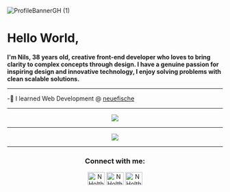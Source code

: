 
![ProfileBannerGH (1)](https://user-images.githubusercontent.com/101572806/215461544-0a7b3be2-df2a-4ef8-8ac4-8ccceab8ed13.png)


# Hello World,

**I'm Nils, 38 years old, creative front-end developer who loves to bring clarity to complex concepts through design. I have a genuine passion for inspiring design and innovative technology, I enjoy solving problems with clean scalable solutions.**


---------
-🐠 I learned Web Development @ [neuefische](https://github.com/neuefische)


---------

<p align="center">
   <img align="center" src="https://github-readme-stats.vercel.app/api?username=NilsHolthey" />
</p>

---------

<p align="center">
   <img align="center" src="https://github-readme-stats.vercel.app/api/top-langs/?username=NilsHolthey&layout=compact" />
</p>
 
---------



<h3 align="center">Connect with me:</h3>
<p align="center">
<a href="https://codepen.io/NHolthey" target="blank"><img align="center" src="https://cdn.jsdelivr.net/npm/simple-icons@3.0.1/icons/codepen.svg" alt="NHolthey" height="30" width="40" /></a>
<a href="https://twitter.com/NHolthey" target="blank"><img align="center" src="https://cdn.jsdelivr.net/npm/simple-icons@3.0.1/icons/twitter.svg" alt="NHolthey" height="30" width="40" /></a>
<a href="https://instagram.com/NHolthey" target="blank"><img align="center" src="https://cdn.jsdelivr.net/npm/simple-icons@3.0.1/icons/instagram.svg" alt="NHolthey" height="30" width="40" /></a>
</p>

